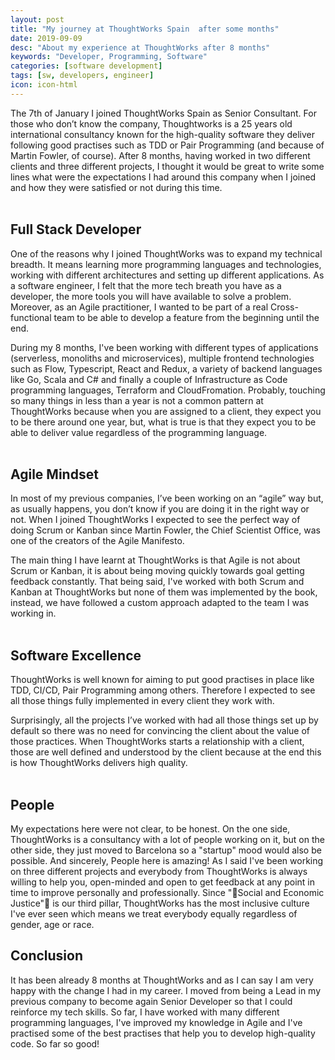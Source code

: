 ```yaml
---
layout: post
title: "My journey at ThoughtWorks Spain  after some months"
date: 2019-09-09
desc: "About my experience at ThoughtWorks after 8 months"
keywords: "Developer, Programming, Software"
categories: [software development]
tags: [sw, developers, engineer]
icon: icon-html
---
```


The 7th of January I joined ThoughtWorks Spain as Senior Consultant. For those who don’t know the company, Thoughtworks is a 25 years old international consultancy known for the high-quality software they deliver following good practises such as TDD or Pair Programming (and because of Martin Fowler, of course). After 8 months, having worked in two different clients and three different projects, I thought it would be great to write some lines what were the expectations I had around this company when I joined and how they were satisfied or not during this time.
<br/><br/>

## Full Stack Developer

One of the reasons why I joined ThoughtWorks was to expand my technical breadth. It means learning more programming languages and technologies, working with different architectures and setting up different applications. As a software engineer, I felt that the more tech breath you have as a developer, the more tools you will have available to solve a problem. Moreover, as an Agile practitioner, I wanted to be part of a real Cross-functional team to be able to develop a feature from the beginning until the end.

During my 8 months, I've been working with different types of applications (serverless, monoliths and microservices), multiple frontend technologies such as Flow, Typescript, React and Redux, a variety of backend languages like Go, Scala and C# and finally a couple of Infrastructure as Code programming languages, Terraform and CloudFromation. Probably, touching so many things in less than a year is not a common pattern at ThoughtWorks because when you are assigned to a client, they expect you to be there around one year, but, what is true is that they expect you to be able to deliver value regardless of the programming language.
<br/><br/>

## Agile Mindset

In most of my previous companies, I’ve been working on an “agile” way but, as usually happens, you don’t know if you are doing it in the right way or not. When I joined ThoughtWorks I expected to see the perfect way of doing Scrum or Kanban since Martin Fowler, the Chief Scientist Office, was one of the creators of the Agile Manifesto.

The main thing I have learnt at ThoughtWorks is that Agile is not about Scrum or Kanban, it is about being moving quickly towards goal getting feedback constantly. That being said, I've worked with both Scrum and Kanban at ThoughtWorks but none of them was implemented by the book, instead, we have followed a custom approach adapted to the team I was working in.
<br/><br/>

## Software Excellence

ThoughtWorks is well known for aiming to put good practises in place like TDD, CI/CD, Pair Programming among others. Therefore I expected to see all those things fully implemented in every client they work with.

Surprisingly, all the projects I’ve worked with had all those things set up by default so there was no need for convincing the client about the value of those practices. When ThoughtWorks starts a relationship with a client, those are well defined and understood by the client because at the end this is how ThoughtWorks delivers high quality.
<br/><br/>

## People

My expectations here were not clear, to be honest. On the one side, ThoughtWorks is a consultancy with a lot of people working on it, but on the other side, they just moved to Barcelona so a "startup" mood would also be possible.
And sincerely, People here is amazing! As I said I've been working on three different projects and everybody from ThoughtWorks is always willing to help you, open-minded and open to get feedback at any point in time to improve personally and professionally. Since "Social and Economic Justice" is our third pillar, ThoughtWorks has the most inclusive culture I've ever seen which means we treat everybody equally regardless of gender, age or race.

## Conclusion

It has been already 8 months at ThoughtWorks and as I can say I am very happy with the change I had in my career. I moved from being a Lead in my previous company to become again Senior Developer so that I could reinforce my tech skills. So far, I have worked with many different programming languages, I've improved my knowledge in Agile and I've practised some of the best practises that help you to develop high-quality code. So far so good!
